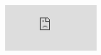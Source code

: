 <iframe src="http://docs.google.com/fileview?id=1SLflU2VXO6-PkGvy6lS_JTqkvRaZViotZszMv24RO94&hl=en&pid=explorer&efh=false&a=v&chrome=false&embedded=true" frameborder="0"></iframe>
